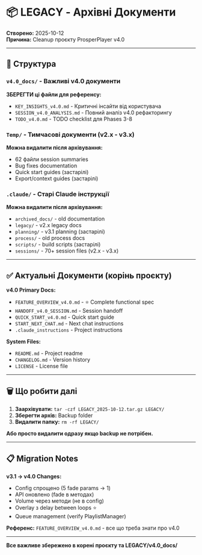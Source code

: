 # 📦 LEGACY - Архівні Документи

**Створено:** 2025-10-12  
**Причина:** Cleanup проєкту ProsperPlayer v4.0

---

## 📂 Структура

### `v4.0_docs/` - Важливі v4.0 документи
**ЗБЕРЕГТИ ці файли для референсу:**
- `KEY_INSIGHTS_v4.0.md` - Критичні інсайти від користувача
- `SESSION_v4.0_ANALYSIS.md` - Повний аналіз v4.0 рефакторингу
- `TODO_v4.0.md` - TODO checklist для Phases 3-8

### `Temp/` - Тимчасові документи (v2.x - v3.x)
**Можна видалити після архівування:**
- 62 файли session summaries
- Bug fixes documentation
- Quick start guides (застарілі)
- Export/context guides (застарілі)

### `.claude/` - Старі Claude інструкції
**Можна видалити після архівування:**
- `archived_docs/` - old documentation
- `legacy/` - v2.x legacy docs
- `planning/` - v3.1 planning (застарілі)
- `process/` - old process docs
- `scripts/` - build scripts (застарілі)
- `sessions/` - 70+ session files (v2.x - v3.x)

---

## ✅ Актуальні Документи (корінь проєкту)

**v4.0 Primary Docs:**
- `FEATURE_OVERVIEW_v4.0.md` - ⭐ Complete functional spec
- `HANDOFF_v4.0_SESSION.md` - Session handoff
- `QUICK_START_v4.0.md` - Quick start guide
- `START_NEXT_CHAT.md` - Next chat instructions
- `.claude_instructions` - Project instructions

**System Files:**
- `README.md` - Project readme
- `CHANGELOG.md` - Version history
- `LICENSE` - License file

---

## 🗑️ Що робити далі

1. **Заархівувати:** `tar -czf LEGACY_2025-10-12.tar.gz LEGACY/`
2. **Зберегти архів:** Backup folder
3. **Видалити папку:** `rm -rf LEGACY/`

**Або просто видалити одразу якщо backup не потрібен.**

---

## 📋 Migration Notes

**v3.1 → v4.0 Changes:**
- Config спрощено (5 fade params → 1)
- API оновлено (fade в методах)
- Volume через методи (не в config)
- Overlay з delay between loops ⭐
- Queue management (verify PlaylistManager)

**Референс:** `FEATURE_OVERVIEW_v4.0.md` - все що треба знати про v4.0

---

**Все важливе збережено в корені проєкту та LEGACY/v4.0_docs/**
